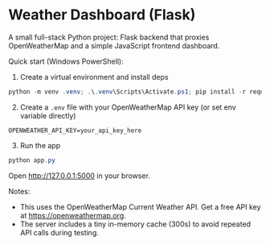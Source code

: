 # Weather Dashboard (Flask)

A small full-stack Python project: Flask backend that proxies OpenWeatherMap and a simple JavaScript frontend dashboard.

Quick start (Windows PowerShell):

1. Create a virtual environment and install deps

```powershell
python -m venv .venv; .\.venv\Scripts\Activate.ps1; pip install -r requirements.txt
```

2. Create a `.env` file with your OpenWeatherMap API key (or set env variable directly)

```text
OPENWEATHER_API_KEY=your_api_key_here
```

3. Run the app

```powershell
python app.py
```

Open http://127.0.0.1:5000 in your browser.

Notes:
- This uses the OpenWeatherMap Current Weather API. Get a free API key at https://openweathermap.org.
- The server includes a tiny in-memory cache (300s) to avoid repeated API calls during testing.
